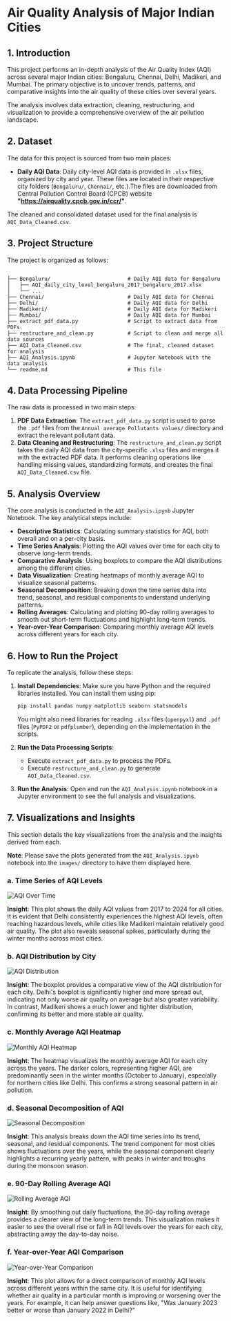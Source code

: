 # Air Quality Analysis of Major Indian Cities

## 1. Introduction

This project performs an in-depth analysis of the Air Quality Index (AQI) across several major Indian cities: Bengaluru, Chennai, Delhi, Madikeri, and Mumbai. The primary objective is to uncover trends, patterns, and comparative insights into the air quality of these cities over several years.

The analysis involves data extraction, cleaning, restructuring, and visualization to provide a comprehensive overview of the air pollution landscape.

## 2. Dataset

The data for this project is sourced from two main places:

*   **Daily AQI Data**: Daily city-level AQI data is provided in `.xlsx` files, organized by city and year. These files are located in their respective city folders (`Bengaluru/`, `Chennai/`, etc.).The files are downloaded from Central Pollution Control Board (CPCB) website **"https://airquality.cpcb.gov.in/ccr/"**.

The cleaned and consolidated dataset used for the final analysis is `AQI_Data_Cleaned.csv`.

## 3. Project Structure

The project is organized as follows:

```

├── Bengaluru/                         # Daily AQI data for Bengaluru
│   ├── AQI_daily_city_level_bengaluru_2017_bengaluru_2017.xlsx
│   └── ...
├── Chennai/                           # Daily AQI data for Chennai
├── Delhi/                             # Daily AQI data for Delhi
├── Madikeri/                          # Daily AQI data for Madikeri
├── Mumbai/                            # Daily AQI data for Mumbai
├── extract_pdf_data.py                # Script to extract data from PDFs
├── restructure_and_clean.py           # Script to clean and merge all data sources
├── AQI_Data_Cleaned.csv               # The final, cleaned dataset for analysis
├── AQI_Analysis.ipynb                 # Jupyter Notebook with the data analysis
└── readme.md                          # This file
```

## 4. Data Processing Pipeline

The raw data is processed in two main steps:

1.  **PDF Data Extraction**: The `extract_pdf_data.py` script is used to parse the `.pdf` files from the `Annual average Pollutants values/` directory and extract the relevant pollutant data.
2.  **Data Cleaning and Restructuring**: The `restructure_and_clean.py` script takes the daily AQI data from the city-specific `.xlsx` files and merges it with the extracted PDF data. It performs cleaning operations like handling missing values, standardizing formats, and creates the final `AQI_Data_Cleaned.csv` file.

## 5. Analysis Overview

The core analysis is conducted in the `AQI_Analysis.ipynb` Jupyter Notebook. The key analytical steps include:

*   **Descriptive Statistics**: Calculating summary statistics for AQI, both overall and on a per-city basis.
*   **Time Series Analysis**: Plotting the AQI values over time for each city to observe long-term trends.
*   **Comparative Analysis**: Using boxplots to compare the AQI distributions among the different cities.
*   **Data Visualization**: Creating heatmaps of monthly average AQI to visualize seasonal patterns.
*   **Seasonal Decomposition**: Breaking down the time series data into trend, seasonal, and residual components to understand underlying patterns.
*   **Rolling Averages**: Calculating and plotting 90-day rolling averages to smooth out short-term fluctuations and highlight long-term trends.
*   **Year-over-Year Comparison**: Comparing monthly average AQI levels across different years for each city.

## 6. How to Run the Project

To replicate the analysis, follow these steps:

1.  **Install Dependencies**: Make sure you have Python and the required libraries installed. You can install them using pip:
    ```bash
    pip install pandas numpy matplotlib seaborn statsmodels
    ```
    You might also need libraries for reading `.xlsx` files (`openpyxl`) and `.pdf` files (`PyPDF2` or `pdfplumber`), depending on the implementation in the scripts.

2.  **Run the Data Processing Scripts**:
    *   Execute `extract_pdf_data.py` to process the PDFs.
    *   Execute `restructure_and_clean.py` to generate `AQI_Data_Cleaned.csv`.

3.  **Run the Analysis**: Open and run the `AQI_Analysis.ipynb` notebook in a Jupyter environment to see the full analysis and visualizations.

## 7. Visualizations and Insights

This section details the key visualizations from the analysis and the insights derived from each.

**Note**: Please save the plots generated from the `AQI_Analysis.ipynb` notebook into the `images/` directory to have them displayed here.

### a. Time Series of AQI Levels

![AQI Over Time](images/aqi_over_time.png)

**Insight**: This plot shows the daily AQI values from 2017 to 2024 for all cities. It is evident that Delhi consistently experiences the highest AQI levels, often reaching hazardous levels, while cities like Madikeri maintain relatively good air quality. The plot also reveals seasonal spikes, particularly during the winter months across most cities.

### b. AQI Distribution by City

![AQI Distribution](images/aqi_distribution.png)

**Insight**: The boxplot provides a comparative view of the AQI distribution for each city. Delhi's boxplot is significantly higher and more spread out, indicating not only worse air quality on average but also greater variability. In contrast, Madikeri shows a much lower and tighter distribution, confirming its better and more stable air quality.

### c. Monthly Average AQI Heatmap

![Monthly AQI Heatmap](images/monthly_aqi_heatmap.png)

**Insight**: The heatmap visualizes the monthly average AQI for each city across the years. The darker colors, representing higher AQI, are predominantly seen in the winter months (October to January), especially for northern cities like Delhi. This confirms a strong seasonal pattern in air pollution.

### d. Seasonal Decomposition of AQI

![Seasonal Decomposition](images/seasonal_decomposition.png)

**Insight**: This analysis breaks down the AQI time series into its trend, seasonal, and residual components. The trend component for most cities shows fluctuations over the years, while the seasonal component clearly highlights a recurring yearly pattern, with peaks in winter and troughs during the monsoon season.

### e. 90-Day Rolling Average AQI

![Rolling Average AQI](images/rolling_average_aqi.png)

**Insight**: By smoothing out daily fluctuations, the 90-day rolling average provides a clearer view of the long-term trends. This visualization makes it easier to see the overall rise or fall in AQI levels over the years for each city, abstracting away the day-to-day noise.

### f. Year-over-Year AQI Comparison

![Year-over-Year Comparison](images/year_over_year_comparison.png)

**Insight**: This plot allows for a direct comparison of monthly AQI levels across different years within the same city. It is useful for identifying whether air quality in a particular month is improving or worsening over the years. For example, it can help answer questions like, "Was January 2023 better or worse than January 2022 in Delhi?"
